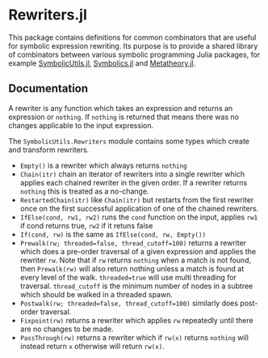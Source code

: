 # Rewriters.jl

This package contains definitions for common combinators that are useful for symbolic expression rewriting.
Its purpose is to provide a shared library of combinators between various symbolic programming Julia packages, for example 
[SymbolicUtils.jl](https://github.com/JuliaSymbolics/SymbolicUtils.jl), [Symbolics.jl](https://github.com/JuliaSymbolics/Symbolics.jl) and [Metatheory.jl](https://github.com/0x0f0f0f/Metatheory.jl).

## Documentation

A rewriter is any function which takes an expression and returns an expression
or `nothing`. If `nothing` is returned that means there was no changes applicable
to the input expression.

The `SymbolicUtils.Rewriters` module contains some types which create and transform
rewriters.

- `Empty()` is a rewriter which always returns `nothing`
- `Chain(itr)` chain an iterator of rewriters into a single rewriter which applies
   each chained rewriter in the given order.
   If a rewriter returns `nothing` this is treated as a no-change.
- `RestartedChain(itr)` like `Chain(itr)` but restarts from the first rewriter once on the
   first successful application of one of the chained rewriters.
- `IfElse(cond, rw1, rw2)` runs the `cond` function on the input, applies `rw1` if cond
   returns true, `rw2` if it retuns false
- `If(cond, rw)` is the same as `IfElse(cond, rw, Empty())`
- `Prewalk(rw; threaded=false, thread_cutoff=100)` returns a rewriter which does a pre-order
   traversal of a given expression and applies the rewriter `rw`. Note that if
   `rw` returns `nothing` when a match is not found, then `Prewalk(rw)` will
   also return nothing unless a match is found at every level of the walk.
   `threaded=true` will use multi threading for traversal. `thread_cutoff` is
   the minimum number of nodes in a subtree which should be walked in a
   threaded spawn.
- `Postwalk(rw; threaded=false, thread_cutoff=100)` similarly does post-order traversal.
- `Fixpoint(rw)` returns a rewriter which applies `rw` repeatedly until there are no changes to be made.
- `PassThrough(rw)` returns a rewriter which if `rw(x)` returns `nothing` will instead
   return `x` otherwise will return `rw(x)`.
